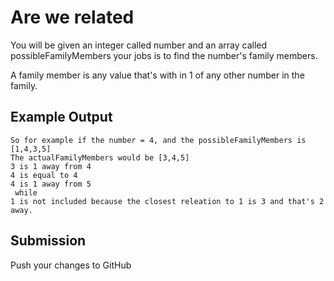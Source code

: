 # Are we related

You will be given an integer called number and an array called possibleFamilyMembers
your jobs is to find the number's family members. 

A family member is any value that's with in 1 of any other number in the family.
## Example Output

```
So for example if the number = 4, and the possibleFamilyMembers is [1,4,3,5]
The actualFamilyMembers would be [3,4,5]
3 is 1 away from 4
4 is equal to 4
4 is 1 away from 5
 while
1 is not included because the closest releation to 1 is 3 and that's 2 away.
```

## Submission
Push your changes to GitHub